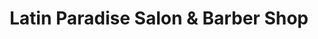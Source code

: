 ---
title: "Latin Paradise Salon & Barber Shop"
url: /schenectady/latin-paradise-salon-and-barber-shop/
shop: hairdresser
---